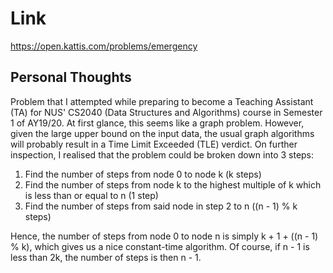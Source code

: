 # Link

https://open.kattis.com/problems/emergency

## Personal Thoughts

Problem that I attempted while preparing to become a Teaching Assistant (TA) for NUS' CS2040 (Data Structures and Algorithms) course in Semester 1 of AY19/20. At first glance, this seems like a graph problem. However, given the large upper bound on the input data, the usual graph algorithms will probably result in a Time Limit Exceeded (TLE) verdict. On further inspection, I realised that the problem could be broken down into 3 steps:

1. Find the number of steps from node 0 to node k (k steps)
2. Find the number of steps from node k to the highest multiple of k which is less than or equal to n (1 step)
3. Find the number of steps from said node in step 2 to n ((n - 1) % k steps)

Hence, the number of steps from node 0 to node n is simply k + 1 + ((n - 1) % k), which gives us a nice constant-time algorithm. Of course, if n - 1 is less than 2k, the number of steps is then n - 1.

